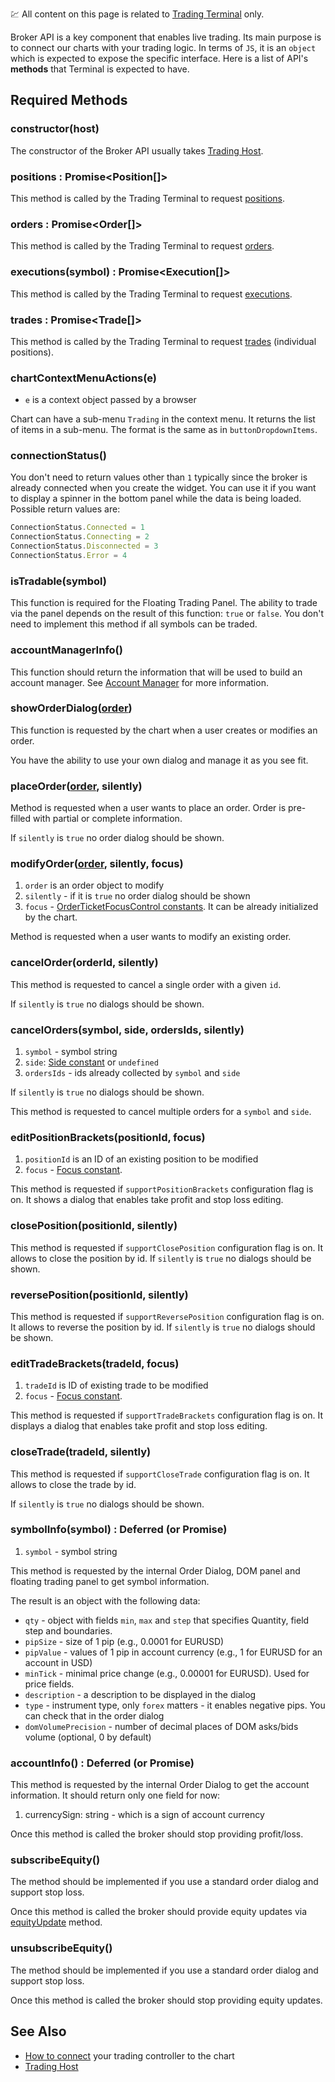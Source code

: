 :chart: All content on this page is related to [Trading Terminal](Trading-Terminal.md) only.

Broker API is a key component that enables live trading. Its main purpose is to connect our charts with your trading logic. In terms of `JS`, it is an `object` which is expected to expose the specific interface. Here is a list of API's **methods** that Terminal is expected to have.

## Required Methods

### constructor(host)

The constructor of the Broker API usually takes [Trading Host](Trading-Host.md).

### positions : Promise<Position[]>

This method is called by the Trading Terminal to request [positions](Trading-Objects-and-Constants.md#position).

### orders : Promise<Order[]>

This method is called by the Trading Terminal to request [orders](Trading-Objects-and-Constants.md#order).

### executions(symbol) : Promise<Execution[]>

This method is called by the Trading Terminal to request [executions](Trading-Objects-and-Constants.md#execution).

### trades : Promise<Trade[]>

This method is called by the Trading Terminal to request [trades](Trading-Objects-and-Constants.md#trade) (individual positions).

### chartContextMenuActions(e)

- `e` is a context object passed by a browser

Chart can have a sub-menu `Trading` in the context menu. It returns the list of items in a sub-menu. The format is the same as in `buttonDropdownItems`.

### connectionStatus()

You don't need to return values other than `1` typically since the broker is already connected when you create the widget. You can use it if you want to display a spinner in the bottom panel while the data is being loaded.
Possible return values are:

```javascript
ConnectionStatus.Connected = 1
ConnectionStatus.Connecting = 2
ConnectionStatus.Disconnected = 3
ConnectionStatus.Error = 4
```

### isTradable(symbol)

This function is required for the Floating Trading Panel. The ability to trade via the panel depends on the result of this function: `true` or `false`. You don't need to implement this method if all symbols can be traded.

### accountManagerInfo()

This function should return the information that will be used to build an account manager.
See [Account Manager](Account-Manager.md) for more information.

### showOrderDialog([order](Trading-Objects-and-Constants.md#order))

This function is requested by the chart when a user creates or modifies an order.

You have the ability to use your own dialog and manage it as you see fit.

### placeOrder([order](Trading-Objects-and-Constants.md#order), silently)

Method is requested when a user wants to place an order. Order is pre-filled with partial or complete information.

If `silently` is `true` no order dialog should be shown.

### modifyOrder([order](Trading-Objects-and-Constants.md#order), silently, focus)

1. `order` is an order object to modify
1. `silently` - if it is `true` no order dialog should be shown
1. `focus` - [OrderTicketFocusControl constants](Trading-Objects-and-Constants.md#orderticketfocuscontrol). It can be already initialized by the chart.

Method is requested when a user wants to modify an existing order.

### cancelOrder(orderId, silently)

This method is requested to cancel a single order with a given `id`.

If `silently` is `true` no dialogs should be shown.

### cancelOrders(symbol, side, ordersIds, silently)

1. `symbol` - symbol string
1. `side`: [Side constant](Trading-Objects-and-Constants.md#side) or `undefined`
1. `ordersIds` - ids already collected by `symbol` and `side`

If `silently` is `true` no dialogs should be shown.

This method is requested to cancel multiple orders for a `symbol` and `side`.

### editPositionBrackets(positionId, focus)

1. `positionId` is an ID of an existing position to be modified
1. `focus` - [Focus constant](Trading-Objects-and-Constants.md#orderticketfocuscontrol).

This method is requested if `supportPositionBrackets` configuration flag is on. It shows a dialog that enables take profit and stop loss editing.

### closePosition(positionId, silently)

This method is requested if `supportClosePosition` configuration flag is on. It allows to close the position by id.
If `silently` is `true` no dialogs should be shown.

### reversePosition(positionId, silently)

This method is requested if `supportReversePosition` configuration flag is on. It allows to reverse the position by id.
If `silently` is `true` no dialogs should be shown.

### editTradeBrackets(tradeId, focus)

1. `tradeId` is ID of existing trade to be modified
1. `focus` - [Focus constant](Trading-Objects-and-Constants.md#orderticketfocuscontrol).

This method is requested if `supportTradeBrackets` configuration flag is on. It displays a dialog that enables take profit and stop loss editing.

### closeTrade(tradeId, silently)

This method is requested if `supportCloseTrade` configuration flag is on. It allows to close the trade by id.

If `silently` is `true` no dialogs should be shown.

### symbolInfo(symbol) : Deferred (or Promise)

1. `symbol` - symbol string

This method is requested by the internal Order Dialog, DOM panel and floating trading panel to get symbol information.

The result is an object with the following data:

- `qty` - object with fields `min`, `max` and `step` that specifies Quantity, field step and boundaries.
- `pipSize` - size of 1 pip (e.g., 0.0001 for EURUSD)
- `pipValue` - values of 1 pip in account currency (e.g., 1 for EURUSD for an account in USD)
- `minTick` - minimal price change (e.g., 0.00001 for EURUSD). Used for price fields.
- `description` - a description to be displayed in the dialog
- `type` - instrument type, only `forex` matters - it enables negative pips. You can check that in the order dialog
- `domVolumePrecision` - number of decimal places of DOM asks/bids volume (optional, 0 by default)

### accountInfo() : Deferred (or Promise)

This method is requested by the internal Order Dialog to get the account information.
It should return only one field for now:

1. currencySign: string - which is a sign of account currency

Once this method is called the broker should stop providing profit/loss.

### subscribeEquity()

The method should be implemented if you use a standard order dialog and support stop loss.

Once this method is called the broker should provide equity updates via [equityUpdate](Trading-Host.md#equityupdateequity) method.

### unsubscribeEquity()

The method should be implemented if you use a standard order dialog and support stop loss.

Once this method is called the broker should stop providing equity updates.

## See Also

- [How to connect](Widget-Constructor#brokerfactory.md) your trading controller to the chart
- [Trading Host](Trading-Host.md)

